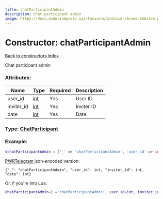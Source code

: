 ```yaml
---
title: chatParticipantAdmin
description: Chat participant admin
image: https://docs.madelineproto.xyz/favicons/android-chrome-256x256.png
---
```

# Constructor: chatParticipantAdmin  
[Back to constructors index](index.md)



Chat participant admin

### Attributes:

| Name     |    Type       | Required | Description |
|----------|---------------|----------|-------------|
|user\_id|[int](../types/int.md) | Yes|User ID|
|inviter\_id|[int](../types/int.md) | Yes|Inviter ID|
|date|[int](../types/int.md) | Yes|Date|



### Type: [ChatParticipant](../types/ChatParticipant.md)


### Example:

```php
$chatParticipantAdmin = ['_' => 'chatParticipantAdmin', 'user_id' => int, 'inviter_id' => int, 'date' => int];
```  

[PWRTelegram](https://pwrtelegram.xyz) json-encoded version:

```
{"_": "chatParticipantAdmin", "user_id": int, "inviter_id": int, "date": int}
```


Or, if you're into Lua:

```lua
chatParticipantAdmin={_='chatParticipantAdmin', user_id=int, inviter_id=int, date=int}

```



